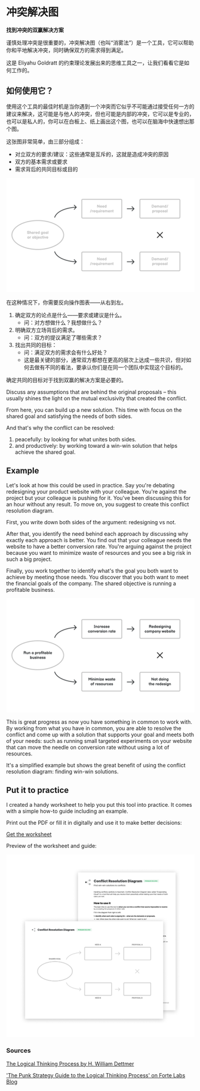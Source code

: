 # 冲突解决图

**找到冲突的双赢解决方案**

谨慎处理冲突是很重要的，冲突解决图（也叫“消雾法”）是一个工具，它可以帮助你和平地解决冲突，同时确保双方的需求得到满足。

这是 Eliyahu Goldratt 的约束理论发展出来的思维工具之一，让我们看看它是如何工作的。

如何使用它？
-------------

使用这个工具的最佳时机是当你遇到一个冲突而它似乎不可能通过接受任何一方的建议来解决，这可能是与他人的冲突，但也可能是内部的冲突，它可以是专业的，也可以是私人的，你可以在白板上、纸上画出这个图，也可以在脑海中快速想出那个图。

这张图非常简单，由三部分组成：

* 对立双方的要求/建议：这些通常是互斥的，这就是造成冲突的原因
* 双方的基本需求或要求
* 需求背后的共同目标或目的

![Conflict Resolution Diagram](./images/conflict_resolution_diagram_1.png)

在这种情况下，你需要反向操作图表——从右到左。

1.  确定双方的论点是什么——要求或建议是什么。
    * 问：对方想做什么？我想做什么？
2.  明确双方立场背后的需求。
    * 问：双方的提议满足了哪些需求？
3.  找出共同的目标：
    * 问：满足双方的需求会有什么好处？
    * 这是最关键的部分，通常双方都想在更高的层次上达成一些共识，但对如何去做有不同的看法，要承认你们是在同一个团队中实现这个目标的。

确定共同的目标对于找到双赢的解决方案是必要的。

Discuss any assumptions that are behind the original proposals – this usually shines the light on the mutual exclusivity that created the conflict.

From here, you can build up a new solution. This time with focus on the shared goal and satisfying the needs of both sides.

And that's why the conflict can be resolved:

1.  peacefully: by looking for what unites both sides.
2.  and productively: by working toward a win-win solution that helps achieve the shared goal.

Example
-------

Let's look at how this could be used in practice. Say you're debating redesigning your product website with your colleague. You're against the project but your colleague is pushing for it. You've been discussing this for an hour without any result. To move on, you suggest to create this conflict resolution diagram.

First, you write down both sides of the argument: redesigning vs not. 

After that, you identify the need behind each approach by discussing why exactly each approach is better. You find out that your colleague needs the website to have a better conversion rate. You're arguing against the project because you want to minimize waste of resources and you see a big risk in such a big project.

Finally, you work together to identify what's the goal you both want to achieve by meeting those needs. You discover that you both want to meet the financial goals of the company. The shared objective is running a profitable business.

![](./images/conflict_resolution_diagram_2.png)

This is great progress as now you have something in common to work with. By working from what you have in common, you are able to resolve the conflict and come up with a solution that supports your goal and meets both of your needs: such as running small targeted experiments on your website that can move the needle on conversion rate without using a lot of resources.

It's a simplified example but shows the great benefit of using the conflict resolution diagram: finding win-win solutions.

Put it to practice
------------------

I created a handy worksheet to help you put this tool into practice. It comes with a simple how-to guide including an example.

Print out the PDF or fill it in digitally and use it to make better decisions:

[Get the worksheet](https://gumroad.com/l/untools-worksheets)

Preview of the worksheet and guide:

![Preview of the Conflict Resolution Diagram worksheet](./images/conflict_resolution_diagram_3.png)

### Sources

[The Logical Thinking Process by H. William Dettmer](https://www.goodreads.com/book/show/2147388.The_Logical_Thinking_Process)

['The Punk Strategy Guide to the Logical Thinking Process' on Forte Labs Blog](https://fortelabs.co/blog/the-punk-strategy-guide-to-the-logical-thinking-process/)